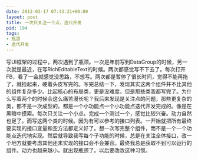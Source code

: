 ```yaml
---
date: 2012-03-17 07:43:21+00:00
layout: post
title: 一次只关注一个点，迭代开发
pid: 194
tags:
- 瓶颈
- 迭代开发
---
```


写UI框架的过程中，两次遇到了瓶颈。一次是年前写到DataGroup的时候，另一次就是最近，在写RichEditableText的时候。两次都感觉写不下去了。每次打开FB，看了一会就感觉没思路，不想写。两次都是暂停了很长时间，觉得不能再拖了，就捡起来，硬着头皮写完的。写完总结一下，发现其实这两个组件并不比其他的组件复杂多少。比起核心的布局类，更是没难度。但是那些类我都写完了。为什么写着两个的时候会这么痛苦漫长呢？我后来发现是关注点的问题，那些更复杂的类，都不是一次成型的。都是一个小功能点一个小功能点迭代开发完成的。像是在黑暗中摸索。每次只关注一个小点。完成一个测试一个，感觉比较兴奋。动力自然也足了。而写这两个类的时候。因为有可以参考的接口列表。一开始就把所有最终要实现的接口变量和空方法都定义好了。想一次写完整个组件，而不是一个一个功能点迭代地实现。然后就导致我写每个子功能的时候，总是在关注全体接口，改一个地方就要考虑其他还未实现的接口会不会兼容。最终我总是获取不到可以运行的组件。动力也越来越小。就出现瓶颈了。以后要改改这种习惯。
